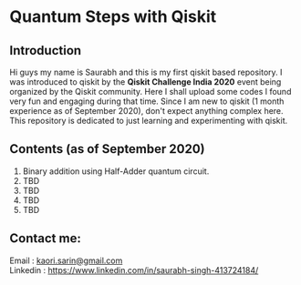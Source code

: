 # Quantum Steps with Qiskit

## Introduction
Hi guys my name is Saurabh and this is my first qiskit based repository. I was introduced to qiskit by the **Qiskit Challenge India 2020** event being organized by the Qiskit community. Here I shall upload some codes I found very fun and engaging during that time. Since I am new to qiskit (1 month experience as of September 2020), don't expect anything complex here. 
This repository is dedicated to just learning and experimenting with qiskit.

## Contents (as of September 2020)
1. Binary addition using Half-Adder quantum circuit.
2. TBD
3. TBD
4. TBD
5. TBD

## Contact me:
Email    : kaori.sarin@gmail.com<br>
Linkedin : https://www.linkedin.com/in/saurabh-singh-413724184/
